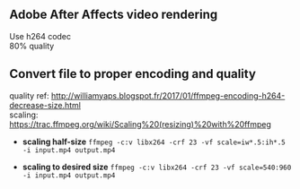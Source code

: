 ## Adobe After Affects video rendering
Use h264 codec  
80% quality

## Convert file to proper encoding and quality
quality ref: http://williamyaps.blogspot.fr/2017/01/ffmpeg-encoding-h264-decrease-size.html  
scaling: https://trac.ffmpeg.org/wiki/Scaling%20(resizing)%20with%20ffmpeg  

- **scaling half-size**
`ffmpeg -c:v libx264 -crf 23 -vf scale=iw*.5:ih*.5 -i input.mp4 output.mp4`  

- **scaling to desired size**
`ffmpeg -c:v libx264 -crf 23 -vf scale=540:960 -i input.mp4 output.mp4`

